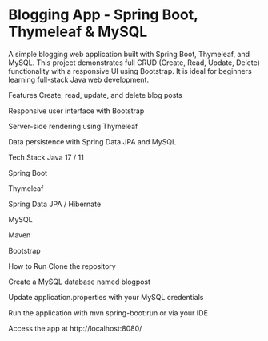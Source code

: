 # Blogging App - Spring Boot, Thymeleaf & MySQL
A simple blogging web application built with Spring Boot, Thymeleaf, and MySQL. This project demonstrates full CRUD (Create, Read, Update, Delete) functionality with a responsive UI using Bootstrap. It is ideal for beginners learning full-stack Java web development.

Features
Create, read, update, and delete blog posts

Responsive user interface with Bootstrap

Server-side rendering using Thymeleaf

Data persistence with Spring Data JPA and MySQL

Tech Stack
Java 17 / 11

Spring Boot

Thymeleaf

Spring Data JPA / Hibernate

MySQL

Maven

Bootstrap

How to Run
Clone the repository

Create a MySQL database named blogpost

Update application.properties with your MySQL credentials

Run the application with mvn spring-boot:run or via your IDE

Access the app at http://localhost:8080/
